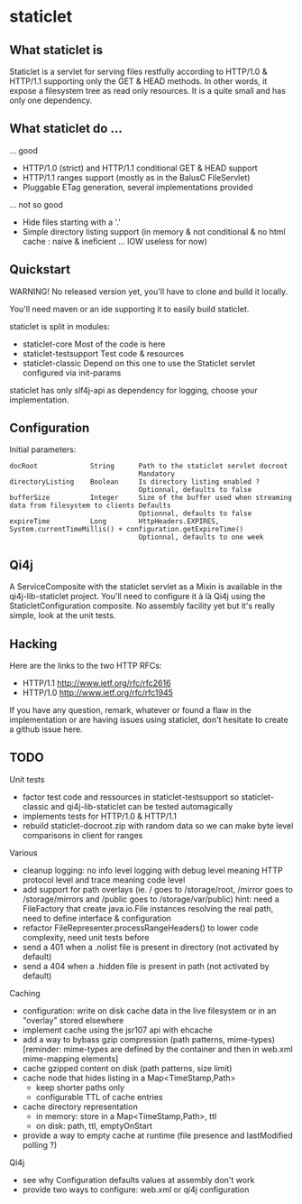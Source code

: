 
staticlet
=========

What staticlet is
-----------------

Staticlet is a servlet for serving files restfully according to HTTP/1.0 & HTTP/1.1
supporting only the GET & HEAD methods. In other words, it expose a filesystem tree as
read only resources. It is a quite small and has only one dependency.



What staticlet do ...
---------------------

... good

- HTTP/1.0 (strict) and HTTP/1.1 conditional GET & HEAD support
- HTTP/1.1 ranges support (mostly as in the BalusC FileServlet)
- Pluggable ETag generation, several implementations provided

... not so good

- Hide files starting with a '.'
- Simple directory listing support (in memory & not conditional & no html cache : naive & ineficient ... IOW useless for now)



Quickstart
----------

WARNING! No released version yet, you'll have to clone and build it locally.

You'll need maven or an ide supporting it to easily build staticlet.

staticlet is split in modules:

- staticlet-core            Most of the code is here
- staticlet-testsupport     Test code & resources
- staticlet-classic         Depend on this one to use the Staticlet servlet configured via init-params

staticlet has only slf4j-api as dependency for logging, choose your implementation.



Configuration
-------------

Initial parameters:

    docRoot             String      Path to the staticlet servlet docroot
                                    Mandatory
    directoryListing    Boolean     Is directory listing enabled ?
                                    Optionnal, defaults to false
    bufferSize          Integer     Size of the buffer used when streaming data from filesystem to clients Defaults
                                    Optionnal, defaults to false
    expireTime          Long        HttpHeaders.EXPIRES, System.currentTimeMillis() + configuration.getExpireTime()
                                    Optionnal, defaults to one week



Qi4j
----

A ServiceComposite with the staticlet servlet as a Mixin is available in the qi4j-lib-staticlet project.
You'll need to configure it à là Qi4j using the StaticletConfiguration composite.
No assembly facility yet but it's really simple, look at the unit tests.




Hacking
-------

Here are the links to the two HTTP RFCs:

- HTTP/1.1 http://www.ietf.org/rfc/rfc2616
- HTTP/1.0 http://www.ietf.org/rfc/rfc1945

If you have any question, remark, whatever or found a flaw in the implementation or are having
issues using staticlet, don't hesitate to create a github issue here.




TODO
----

Unit tests

 - factor test code and ressources in staticlet-testsupport so staticlet-classic and qi4j-lib-staticlet can be tested automagically
 - implements tests for HTTP/1.0 & HTTP/1.1
 - rebuild staticlet-docroot.zip with random data so we can make byte level comparisons in client for ranges

Various

 - cleanup logging: no info level logging with debug level meaning HTTP protocol level and trace meaning code level
 - add support for path overlays (ie. / goes to /storage/root, /mirror goes to /storage/mirrors and /public goes to /storage/var/public)
   hint: need a FileFactory that create java.io.File instances resolving the real path, need to define interface & configuration
 - refactor FileRepresenter.processRangeHeaders() to lower code complexity, need unit tests before
 - send a 401 when a .nolist file is present in directory (not activated by default)
 - send a 404 when a .hidden file is present in path (not activated by default)

Caching

 - configuration: write on disk cache data in the live filesystem or in an "overlay" stored elsewhere
 - implement cache using the jsr107 api with ehcache
 - add a way to bybass gzip compression (path patterns, mime-types) [reminder: mime-types are defined by the container and then in web.xml mime-mapping elements]
 - cache gzipped content on disk (path patterns, size limit)
 - cache node that hides listing in a Map<TimeStamp,Path>
    - keep shorter paths only
    - configurable TTL of cache entries
 - cache directory representation
    - in memory: store in a Map<TimeStamp,Path>, ttl
    - on disk: path, ttl, emptyOnStart
 - provide a way to empty cache at runtime (file presence and lastModified polling ?)

Qi4j

 - see why Configuration defaults values at assembly don't work
 - provide two ways to configure: web.xml or qi4j configuration


